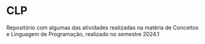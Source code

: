 # CLP
Repositório com algumas das atividades realizadas na matéria de Conceitos e Linguagem de Programação, realizado no semestre 2024.1
